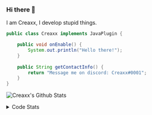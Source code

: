 ### Hi there 👋

I am Creaxx, I develop stupid things. 

```java
public class Creaxx implements JavaPlugin {

    public void onEnable() {
        System.out.println("Hello there!");
    }
    
    public String getContactInfo() {
        return "Message me on discord: Creaxx#0001";
    }
}
```

![Creaxx's Github Stats](https://github-readme-stats.vercel.app/api?username=CreaxxOG&show_icons=true&theme=dark&count_private=true)

<details>
  <summary>Code Stats</summary>

<!--START_SECTION:waka-->
![Code Time](http://img.shields.io/badge/Code%20Time-1%2C093%20hrs%2053%20mins-blue)

![Lines of code](https://img.shields.io/badge/From%20Hello%20World%20I%27ve%20Written-169%20lines%20of%20code-blue)

**🐱 My GitHub Data** 

> 🏆 406 Contributions in the Year 2023
 > 
> 📦 66.2 kB Used in GitHub's Storage 
 > 
> 🚫 Not Opted to Hire
 > 
> 📜 4 Public Repositories 
 > 
> 🔑 2 Private Repositories  
 > 
**I'm an Early 🐤** 

```text
🌞 Morning    81 commits     ██░░░░░░░░░░░░░░░░░░░░░░░   8.26% 
🌆 Daytime    475 commits    ████████████░░░░░░░░░░░░░   48.42% 
🌃 Evening    407 commits    ██████████░░░░░░░░░░░░░░░   41.49% 
🌙 Night      18 commits     ░░░░░░░░░░░░░░░░░░░░░░░░░   1.83%

```
📅 **I'm Most Productive on Saturday** 

```text
Monday       91 commits     ██░░░░░░░░░░░░░░░░░░░░░░░   9.28% 
Tuesday      164 commits    ████░░░░░░░░░░░░░░░░░░░░░   16.72% 
Wednesday    116 commits    ███░░░░░░░░░░░░░░░░░░░░░░   11.82% 
Thursday     113 commits    ███░░░░░░░░░░░░░░░░░░░░░░   11.52% 
Friday       102 commits    ██░░░░░░░░░░░░░░░░░░░░░░░   10.4% 
Saturday     245 commits    ██████░░░░░░░░░░░░░░░░░░░   24.97% 
Sunday       150 commits    ███░░░░░░░░░░░░░░░░░░░░░░   15.29%

```


📊 **This Week I Spent My Time On** 

```text
💬 Programming Languages: 
Java                     4 hrs 48 mins       ████████████████████████░   96.24% 
XML                      7 mins              ░░░░░░░░░░░░░░░░░░░░░░░░░   2.56% 
YAML                     3 mins              ░░░░░░░░░░░░░░░░░░░░░░░░░   1.14% 
GitIgnore file           0 secs              ░░░░░░░░░░░░░░░░░░░░░░░░░   0.03% 
textmate                 0 secs              ░░░░░░░░░░░░░░░░░░░░░░░░░   0.01%

🔥 Editors: 
IntelliJ                 4 hrs 59 mins       █████████████████████████   100.0%

```

**I Mostly Code in Java** 

```text
Java                     14 repos            ████████████████░░░░░░░░░   63.64% 
Kotlin                   7 repos             ████████░░░░░░░░░░░░░░░░░   31.82% 
EJS                      1 repo              █░░░░░░░░░░░░░░░░░░░░░░░░   4.55%

```



 Last Updated on 05/02/2023 12:36:06 UTC
<!--END_SECTION:waka-->
</details>
